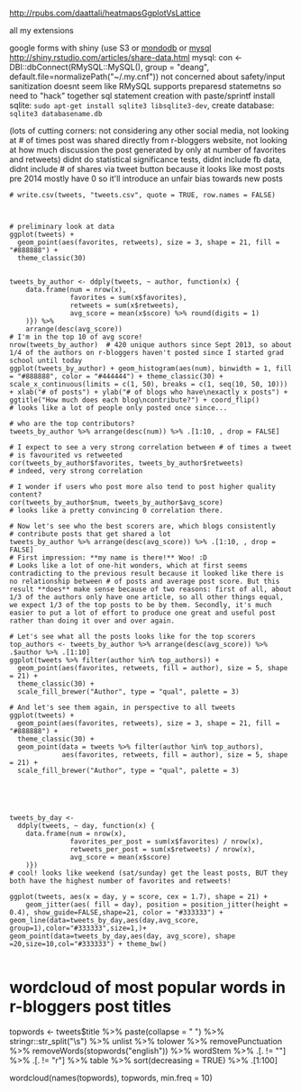 http://rpubs.com/daattali/heatmapsGgplotVsLattice

all my extensions

google forms with shiny (use S3 or [mondodb](https://www.mongolab.com) or [mysql](http://www.freemysqlhosting.net/)  http://shiny.rstudio.com/articles/share-data.html 
mysql: con <- DBI::dbConnect(RMySQL::MySQL(), group = "deang", default.file=normalizePath("~/.my.cnf"))
not concerned about safety/input sanitization
doesnt seem like RMySQL supports preparesd statemetns so need to "hack" together sql statement creation with paste/sprintf
install sqlite: `sudo apt-get install sqlite3 libsqlite3-dev`, create database: `sqlite3 databasename.db`


(lots of cutting corners: not considering any other social media, not looking at # of times post was shared directly from r-bloggers website, not looking at how much discussion the post generated by only at number of favorites and retweets)
didnt do statistical significance tests, didnt include fb data, didnt include # of shares via tweet button because it looks like most posts pre 2014 mostly have 0 so it'll introduce an unfair bias towards new posts

```
# write.csv(tweets, "tweets.csv", quote = TRUE, row.names = FALSE)



# preliminary look at data
ggplot(tweets) +
  geom_point(aes(favorites, retweets), size = 3, shape = 21, fill = "#888888") +
  theme_classic(30)


tweets_by_author <- ddply(tweets, ~ author, function(x) {
    data.frame(num = nrow(x),
               favorites = sum(x$favorites),
               retweets = sum(x$retweets),
               avg_score = mean(x$score) %>% round(digits = 1)
    )}) %>%
    arrange(desc(avg_score)) 
# I'm in the top 10 of avg score!
nrow(tweets_by_author)  # 420 unique authors since Sept 2013, so about 1/4 of the authors on r-bloggers haven't posted since I started grad school until today
ggplot(tweets_by_author) + geom_histogram(aes(num), binwidth = 1, fill = "#888888", color = "#444444") + theme_classic(30) + scale_x_continuous(limits = c(1, 50), breaks = c(1, seq(10, 50, 10))) + xlab("# of posts") + ylab("# of blogs who have\nexactly x posts") + ggtitle("How much does each blog\ncontribute?") + coord_flip()
# looks like a lot of people only posted once since... 

# who are the top contributors?
tweets_by_author %>% arrange(desc(num)) %>% .[1:10, , drop = FALSE]

# I expect to see a very strong correlation between # of times a tweet
# is favourited vs retweeted
cor(tweets_by_author$favorites, tweets_by_author$retweets)
# indeed, very strong correlation

# I wonder if users who post more also tend to post higher quality content?
cor(tweets_by_author$num, tweets_by_author$avg_score)
# looks like a pretty convincing 0 correlation there.

# Now let's see who the best scorers are, which blogs consistently
# contribute posts that get shared a lot
tweets_by_author %>% arrange(desc(avg_score)) %>% .[1:10, , drop = FALSE]
# First impression: **my name is there!** Woo! :D 
# Looks like a lot of one-hit wonders, which at first seems contradicting to the previous result because it looked like there is no relationship between # of posts and average post score. But this result **does** make sense because of two reasons: first of all, about 1/3 of the authors only have one article, so all other things equal, we expect 1/3 of the top posts to be by them. Secondly, it's much easier to put a lot of effort to produce one great and useful post rather than doing it over and over again.

# Let's see what all the posts looks like for the top scorers
top_authors <- tweets_by_author %>% arrange(desc(avg_score)) %>% .$author %>% .[1:10]
ggplot(tweets %>% filter(author %in% top_authors)) +
  geom_point(aes(favorites, retweets, fill = author), size = 5, shape = 21) +
  theme_classic(30) +
  scale_fill_brewer("Author", type = "qual", palette = 3)

# And let's see them again, in perspective to all tweets
ggplot(tweets) +
  geom_point(aes(favorites, retweets), size = 3, shape = 21, fill = "#888888") +
  theme_classic(30) +
  geom_point(data = tweets %>% filter(author %in% top_authors),
             aes(favorites, retweets, fill = author), size = 5, shape = 21) +
  scale_fill_brewer("Author", type = "qual", palette = 3)





tweets_by_day <-
  ddply(tweets, ~ day, function(x) {
    data.frame(num = nrow(x),
               favorites_per_post = sum(x$favorites) / nrow(x),
               retweets_per_post = sum(x$retweets) / nrow(x),
               avg_score = mean(x$score)
    )})
# cool! looks like weekend (sat/sunday) get the least posts, BUT they both have the highest number of favorites and retweets!

ggplot(tweets, aes(x = day, y = score, cex = 1.7), shape = 21) +
    geom_jitter(aes( fill = day), position = position_jitter(height = 0.4), show_guide=FALSE,shape=21, color = "#333333") + geom_line(data=tweets_by_day,aes(day,avg_score, group=1),color="#333333",size=1,)+ geom_point(data=tweets_by_day,aes(day, avg_score), shape =20,size=10,col="#333333") + theme_bw()


```
# wordcloud of most popular words in r-bloggers post titles
topwords <- 
    tweets$title %>%
    paste(collapse = " ") %>%
    stringr::str_split("\\s") %>%
    unlist %>%
    tolower %>%
    removePunctuation %>%
    removeWords(stopwords("english")) %>%
    wordStem %>%
    .[. != ""] %>% 
    .[. != "r"] %>%
    table %>%
    sort(decreasing = TRUE) %>%
    .[1:100]

wordcloud(names(topwords), topwords, min.freq = 10)
